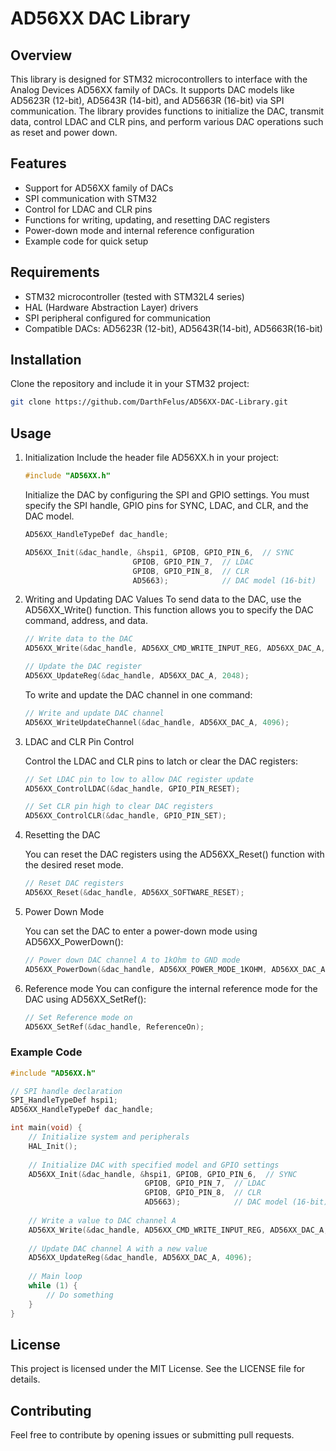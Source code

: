 
# AD56XX DAC Library

## Overview

This library is designed for STM32 microcontrollers to interface with the Analog Devices AD56XX family of DACs. It supports DAC models like AD5623R (12-bit), AD5643R (14-bit), and AD5663R (16-bit) via SPI communication. The library provides functions to initialize the DAC, transmit data, control LDAC and CLR pins, and perform various DAC operations such as reset and power down.

## Features

- Support for AD56XX family of DACs
- SPI communication with STM32
- Control for LDAC and CLR pins
- Functions for writing, updating, and resetting DAC registers
- Power-down mode and internal reference configuration
- Example code for quick setup

## Requirements

- STM32 microcontroller (tested with STM32L4 series)
- HAL (Hardware Abstraction Layer) drivers
- SPI peripheral configured for communication
- Compatible DACs: AD5623R (12-bit), AD5643R(14-bit), AD5663R(16-bit)

## Installation

Clone the repository and include it in your STM32 project:

```bash
git clone https://github.com/DarthFelus/AD56XX-DAC-Library.git
```

## Usage

1. Initialization
	Include the header file AD56XX.h in your project:
	
    ```c
    #include "AD56XX.h"
    ```

	Initialize the DAC by configuring the SPI and GPIO settings. You must specify the SPI handle, GPIO pins for SYNC, LDAC, and CLR, and the DAC model.

    ```c
	AD56XX_HandleTypeDef dac_handle;

	AD56XX_Init(&dac_handle, &hspi1, GPIOB, GPIO_PIN_6,  // SYNC
							GPIOB, GPIO_PIN_7,  // LDAC
							GPIOB, GPIO_PIN_8,  // CLR
							AD5663);            // DAC model (16-bit)
    ```

2. Writing and Updating DAC Values
	To send data to the DAC, use the AD56XX_Write() function. This function allows you to specify the DAC command, address, and data.

    ```c
    // Write data to the DAC
	AD56XX_Write(&dac_handle, AD56XX_CMD_WRITE_INPUT_REG, AD56XX_DAC_A, 2048);

	// Update the DAC register
	AD56XX_UpdateReg(&dac_handle, AD56XX_DAC_A, 2048);
    ```
	
	To write and update the DAC channel in one command:
	```c
	// Write and update DAC channel
	AD56XX_WriteUpdateChannel(&dac_handle, AD56XX_DAC_A, 4096);
	```
	
3. LDAC and CLR Pin Control

	Control the LDAC and CLR pins to latch or clear the DAC registers:
	
	```c
	// Set LDAC pin to low to allow DAC register update
	AD56XX_ControlLDAC(&dac_handle, GPIO_PIN_RESET);

	// Set CLR pin high to clear DAC registers
	AD56XX_ControlCLR(&dac_handle, GPIO_PIN_SET);
	```
	
4. 	Resetting the DAC
	
	You can reset the DAC registers using the AD56XX_Reset() function with the desired reset mode.
	```c
	// Reset DAC registers
	AD56XX_Reset(&dac_handle, AD56XX_SOFTWARE_RESET);
	```
	
5. Power Down Mode

	You can set the DAC to enter a power-down mode using AD56XX_PowerDown():
	```c
	// Power down DAC channel A to 1kOhm to GND mode
	AD56XX_PowerDown(&dac_handle, AD56XX_POWER_MODE_1KOHM, AD56XX_DAC_A);
	```

6. Reference mode
	You can configure the internal reference mode for the DAC using AD56XX_SetRef():
	
	```c
	// Set Reference mode on
	AD56XX_SetRef(&dac_handle, ReferenceOn);
	```
	
### Example Code

```c
#include "AD56XX.h"

// SPI handle declaration
SPI_HandleTypeDef hspi1;
AD56XX_HandleTypeDef dac_handle;

int main(void) {
    // Initialize system and peripherals
    HAL_Init();
    
    // Initialize DAC with specified model and GPIO settings
    AD56XX_Init(&dac_handle, &hspi1, GPIOB, GPIO_PIN_6,  // SYNC
                              GPIOB, GPIO_PIN_7,  // LDAC
                              GPIOB, GPIO_PIN_8,  // CLR
                              AD5663);            // DAC model (16-bit)
    
    // Write a value to DAC channel A
    AD56XX_Write(&dac_handle, AD56XX_CMD_WRITE_INPUT_REG, AD56XX_DAC_A, 2048);
    
    // Update DAC channel A with a new value
    AD56XX_UpdateReg(&dac_handle, AD56XX_DAC_A, 4096);
    
    // Main loop
    while (1) {
        // Do something
    }
}

```

## License

This project is licensed under the MIT License. See the LICENSE file for details.

## Contributing

Feel free to contribute by opening issues or submitting pull requests.

